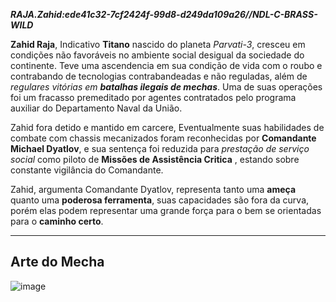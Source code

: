 ***RAJA.Zahid:ede41c32-7cf2424f-99d8-d249da109a26//NDL-C-BRASS-WILD***

**Zahid Raja**, Indicativo **Titano** nascido do planeta *Parvati-3*, cresceu em condições não favoráveis no ambiente social desigual da sociedade do continente. Teve uma ascendencia em sua condição de vida com o roubo e contrabando de tecnologias contrabandeadas e não reguladas, além de *regulares vitórias em **batalhas ilegais de mechas***.  Uma de suas operações foi um fracasso premeditado por agentes contratados pelo programa auxiliar do Departamento Naval da União.

Zahid fora detido e mantido em carcere, Eventualmente suas habilidades de combate com chassis mecanizados foram reconhecidas por **Comandante Michael Dyatlov**, e sua sentença foi reduzida para *prestação de serviço social* como piloto de **Missões de Assistência Critica** , estando sobre constante vigilância do Comandante.

Zahid, argumenta Comandante Dyatlov, representa tanto uma **ameça** quanto uma **poderosa ferramenta**, suas capacidades são fora da curva, porém elas podem representar uma grande força para o bem se orientadas para o **caminho certo**.

---
## Arte do Mecha
![image](/mechs/Allos.png)
